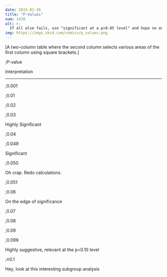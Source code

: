 ```yaml
---
date: 2015-01-26
title: "P-Values"
num: 1478
alt: >-
  If all else fails, use "significant at a p>0.05 level" and hope no one notices.
img: https://imgs.xkcd.com/comics/p_values.png
---
```

[A two-column table where the second column selects various areas of the first column using square brackets.]



;P-value

Interpretation

----

;0.001

;0.01

;0.02

;0.03

Highly Significant



;0.04

;0.049

Significant



;0.050

Oh crap. Redo calculations.



;0.051

;0.06

On the edge of significance



;0.07

;0.08

;0.09

;0.099

Highly suggestive, relevant at the p<0.10 level



;≥0.1

Hey, look at this interesting subgroup analysis